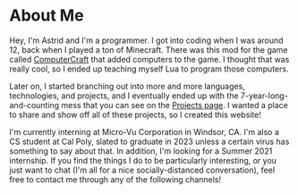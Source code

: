 # About Me

Hey, I'm Astrid and I'm a programmer. I got into coding when I was around 12, back when I played a ton of Minecraft. There was this mod for the game called [ComputerCraft](http://www.computercraft.info/) that added computers to the game. I thought that was really cool, so I ended up teaching myself Lua to program those computers.

Later on, I started branching out into more and more languages, technologies, and projects, and I eventually ended up with the 7-year-long-and-counting mess that you can see on the [Projects page](/projects). I wanted a place to share and show off all of these projects, so I created this website!

I'm currently interning at Micro-Vu Corporation in Windsor, CA. I'm also a CS student at Cal Poly, slated to graduate in 2023 unless a certain virus has something to say about that. In addition, I'm looking for a Summer 2021 internship. If you find the things I do to be particularly interesting, or you just want to chat (I'm all for a nice socially-distanced conversation), feel free to contact me through any of the following channels!
